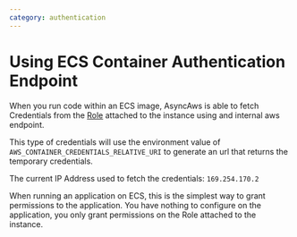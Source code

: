 ```yaml
---
category: authentication
---
```


# Using ECS Container Authentication Endpoint

When you run code within an ECS image, AsyncAws is able to fetch Credentials from the
[Role](https://docs.aws.amazon.com/IAM/latest/UserGuide/id_roles.html) attached to the instance using and internal aws endpoint.

This type of credentials will use the environment value of `AWS_CONTAINER_CREDENTIALS_RELATIVE_URI` to generate an url that returns the temporary credentials.

The current IP Address used to fetch the credentials: `169.254.170.2`

When running an application on ECS, this is the simplest way to grant permissions to the application. You
have nothing to configure on the application, you only grant permissions on the Role attached to the instance.

